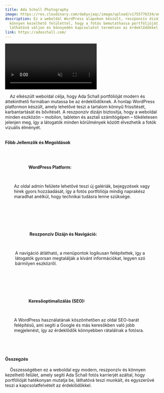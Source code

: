 ```yaml
---
title: Ada Schall Photography
image: https://res.cloudinary.com/da6yxjaqc/image/upload/v1755776334/adaschall_cwlows.webp
description: Ez a weboldal WordPress alapokon készült, reszponzív dizájnnal és
  könnyen kezelhető felülettel, hogy a fotós bemutathassa portfólióját,
  láthatóvá váljon és könnyedén kapcsolatot teremtsen az érdeklődőkkel.
link: https://adaschall.com/
---
```

<!--StartFragment-->

<video autoplay muted loop playsinline src="videos/Adaschall.mp4"></video>



<p>

    Az elkészült weboldal célja, hogy Ada Schall portfólióját modern és áttekinthető formában mutassa be az érdeklődőknek. A honlap WordPress platformon készült, amely lehetővé teszi a tartalom könnyű frissítését, karbantartását és bővítését. A reszponzív dizájn biztosítja, hogy a weboldal minden eszközön – mobilon, tableten és asztali számítógépen – tökéletesen jelenjen meg, így a látogatók minden körülmények között élvezhetik a fotók vizuális élményét.

</p>



<h4 style="margin-top: 2rem;">Főbb Jellemzők és Megoldások</h4>

<ul style="list-style: none; padding-left: 0;">

    <li style="display: flex; align-items: flex-start; margin-bottom: 1rem;">

        <i class="fa-brands fa-wordpress" style="font-size: 1.5rem; color: var(--primary-green); margin-right: 15px; margin-top: 5px;"></i>

        <div>

            <strong>WordPress Platform:</strong>

            <p style="margin-top: 5px;">Az oldal admin felülete lehetővé teszi új galériák, bejegyzések vagy hírek gyors hozzáadását, így a fotós portfóliója mindig naprakész maradhat anélkül, hogy technikai tudásra lenne szüksége.</p>

        </div>

    </li>

    <li style="display: flex; align-items: flex-start; margin-bottom: 1rem;">

        <i class="fa-solid fa-mobile-screen-button" style="font-size: 1.5rem; color: var(--primary-green); margin-right: 15px; margin-top: 5px;"></i>

        <div>

            <strong>Reszponzív Dizájn és Navigáció:</strong>

            <p style="margin-top: 5px;">A navigáció átlátható, a menüpontok logikusan felépítettek, így a látogatók gyorsan megtalálják a kívánt információkat, legyen szó bármilyen eszközről.</p>

        </div>

    </li>

    <li style="display: flex; align-items: flex-start; margin-bottom: 1rem;">

        <i class="fa-solid fa-magnifying-glass-chart" style="font-size: 1.5rem; color: var(--primary-green); margin-right: 15px; margin-top: 5px;"></i>

        <div>

            <strong>Keresőoptimalizálás (SEO):</strong>

            <p style="margin-top: 5px;">A WordPress használatának köszönhetően az oldal SEO-barát felépítésű, ami segíti a Google és más keresőkben való jobb megjelenést, így az érdeklődők könnyebben rátalálnak a fotósra.</p>

        </div>

    </li>

</ul>



<h4 style="margin-top: 2rem;">Összegzés</h4>

<p>

    Összességében ez a weboldal egy modern, reszponzív és könnyen kezelhető felület, amely segíti Ada Schall fotós karrierjét azáltal, hogy portfólióját hatékonyan mutatja be, láthatóvá teszi munkáit, és egyszerűvé teszi a kapcsolatfelvételt az érdeklődőkkel.

</p>

<!--EndFragment-->